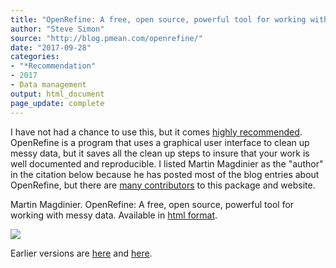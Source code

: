 ```yaml
---
title: "OpenRefine: A free, open source, powerful tool for working with messy data"
author: "Steve Simon"
source: "http://blog.pmean.com/openrefine/"
date: "2017-09-28"
categories:
- "*Recommendation"
- 2017
- Data management
output: html_document
page_update: complete
---
```


I have not had a chance to use this, but it comes [highly recommended][sim3]. OpenRefine is a program that uses a graphical user interface to clean up messy data, but it saves all the clean up steps to insure that your work is well documented and reproducible. I listed Martin Magdinier as the "author" in the citation below because he has posted most of the blog entries about OpenRefine, but there are [many contributors][magd2] to this package and website.

<!---More--->

Martin Magdinier. OpenRefine: A free, open source, powerful tool for working with messy data. Available in [html format][magd1].

![](http://www.pmean.com/new-images/17/openrefine01.png)

[sim3]: http://new.pmean.com/good-enough/

[magd1]: http://openrefine.org/index.html
[magd2]: http://openrefine.org/community.html




 
Earlier versions are [here][sim1] and [here][sim2].
 
[sim1]: http://blog.pmean.com/openrefine/
[sim2]: http://new.pmean.com/openrefine/
 
